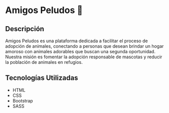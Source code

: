 # Amigos Peludos 🐾

## Descripción

Amigos Peludos es una plataforma dedicada a facilitar el proceso de adopción de animales, conectando a personas que desean brindar un hogar amoroso con animales adorables que buscan una segunda oportunidad. Nuestra misión es fomentar la adopción responsable de mascotas y reducir la población de animales en refugios.

## Tecnologías Utilizadas
 * HTML 
 * CSS
 * Bootstrap
 * SASS
